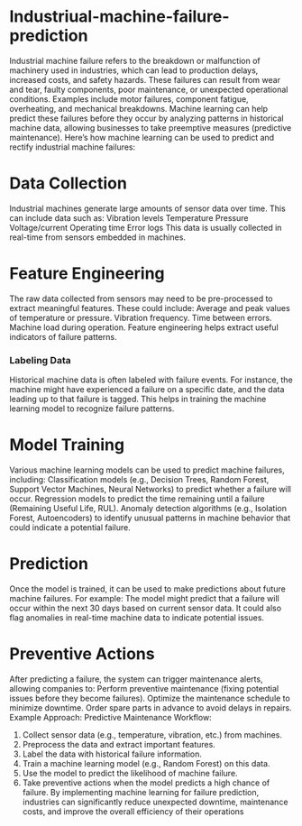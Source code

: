 # Industriual-machine-failure-prediction

Industrial machine failure refers to the breakdown or malfunction of machinery used in industries,
which can lead to production delays, increased costs, and safety hazards. These failures can result from
wear and tear, faulty components, poor maintenance, or unexpected operational conditions. Examples
include motor failures, component fatigue, overheating, and mechanical breakdowns.
Machine learning can help predict these failures before they occur by analyzing patterns in historical
machine data, allowing businesses to take preemptive measures (predictive maintenance). Here’s how
machine learning can be used to predict and rectify industrial machine failures:

# Data Collection

Industrial machines generate large amounts of sensor data over time. This can include data such as:
Vibration levels
Temperature
Pressure
Voltage/current
Operating time
Error logs
This data is usually collected in real-time from sensors embedded in machines.

# Feature Engineering
The raw data collected from sensors may need to be pre-processed to extract meaningful features.
These could include:
Average and peak values of temperature or pressure.
Vibration frequency.
Time between errors.
Machine load during operation.
Feature engineering helps extract useful indicators of failure patterns.

### Labeling Data
Historical machine data is often labeled with failure events. For instance, the machine might have
experienced a failure on a specific date, and the data leading up to that failure is tagged. This helps in
training the machine learning model to recognize failure patterns.

# Model Training
Various machine learning models can be used to predict machine failures, including:
Classification models (e.g., Decision Trees, Random Forest, Support Vector Machines, Neural
Networks) to predict whether a failure will occur.
Regression models to predict the time remaining until a failure (Remaining Useful Life, RUL).
Anomaly detection algorithms (e.g., Isolation Forest, Autoencoders) to identify unusual patterns
in machine behavior that could indicate a potential failure.

# Prediction
Once the model is trained, it can be used to make predictions about future machine failures. For
example:
The model might predict that a failure will occur within the next 30 days based on current sensor
data.
It could also flag anomalies in real-time machine data to indicate potential issues.

# Preventive Actions
After predicting a failure, the system can trigger maintenance alerts, allowing companies to:
Perform preventive maintenance (fixing potential issues before they become failures).
Optimize the maintenance schedule to minimize downtime.
Order spare parts in advance to avoid delays in repairs.
Example Approach:
Predictive Maintenance Workflow:
1. Collect sensor data (e.g., temperature, vibration, etc.) from machines.
2. Preprocess the data and extract important features.
3. Label the data with historical failure information.
4. Train a machine learning model (e.g., Random Forest) on this data.
5. Use the model to predict the likelihood of machine failure.
6. Take preventive actions when the model predicts a high chance of failure.
By implementing machine learning for failure prediction, industries can significantly reduce
unexpected downtime, maintenance costs, and improve the overall efficiency of their operations
